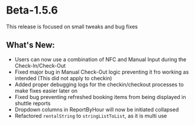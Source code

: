 # Beta-1.5.6
This release is focused on small tweaks and bug fixes

## What's New:
- Users can now use a combination of NFC and Manual Input during the Check-In/Check-Out
- Fixed major bug in Manual Check-Out logic preventing it fro working as intended (This did not apply to checkin)
- Added proper debugging logs for the checkin/checkout processes to make fixes easier later on
- Fixed bug preventing refreshed booking items from being displayed in shuttle reports
- Dropdown columns in ReportByHour will now be initiated collapsed
- Refactored `rentalString` to `stringListToList`, as it is multi use
